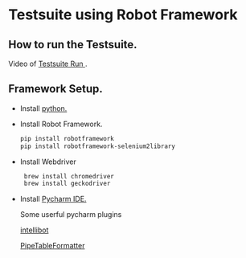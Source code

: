 # Testsuite using Robot Framework  

## How to run the Testsuite.

Video of [Testsuite Run ](http://take.ms/4M5ua).



## Framework Setup.

* Install [python. ](https://www.python.org/downloads/mac-osx/)

* Install Robot Framework.
    ```bash
    pip install robotframework
    pip install robotframework-selenium2library
   ```
* Install Webdriver
    ```bash
     brew install chromedriver
     brew install geckodriver
     ```
* Install [Pycharm IDE. ](https://www.jetbrains.com/pycharm/download/)

   Some userful pycharm plugins
      
    [intellibot ](https://github.com/millennialmedia/intellibot)
       
    [PipeTableFormatter ](https://github.com/anton-dev-ua/PipeTableFormatter)

#